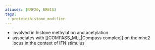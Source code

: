 ```yaml
---
aliases: [RNF20, BRE1A]
tags:
 - protein/histone_modifier
---
```

- involved in histone methylation and acetylation 
- associates with [[COMPASS_MLL|Compass complex]] on the mhc2 locus in the context of IFN stimulus 